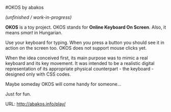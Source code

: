 #OKOS by abakos

_(unfinished / work-in-progress)_

**OKOS** is a toy project.
OKOS stands for **Online Keyboard On Screen**.
Also, it means *smart* in Hungarian.

Use your keyboard for typing. When you press a button you should see it in action on the screen too. OKOS does not support mouse clicks yet.

When the idea conceived first, its main purpose was to mimic a real keyboard and its key movement. It was intended to be a realistic digital representation of its appropriate physical counterpart - the keyboard - designed only with CSS codes.

Maybe someday OKOS will come handy for someone...

Just for fun.

URL: http://abakos.info/play/
